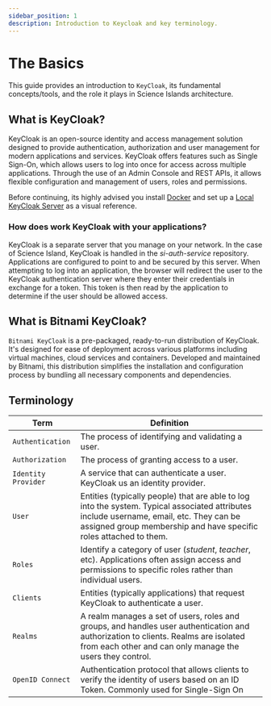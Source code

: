 ```yaml
---
sidebar_position: 1
description: Introduction to Keycloak and key terminology.
---
```


# The Basics
This guide provides an introduction to `KeyCloak`, its fundamental concepts/tools, and the role it plays in Science Islands architecture.

## What is KeyCloak?
KeyCloak is an open-source identity and access management solution designed to provide authentication, authorization and user management for modern applications and services. KeyCloak offers features such as Single Sign-On, which allows users to log into once for access across multiple applications. Through the use of an Admin Console and REST APIs, it allows flexible configuration and management of users, roles and permissions.

Before continuing, its highly advised you install [Docker](../03-docker/01-the-basics.md) and set up a [Local KeyCloak Server](https://www.keycloak.org/getting-started/getting-started-docker) as a visual reference.

### How does work KeyCloak with your applications?
KeyCloak is a separate server that you manage on your network. In the case of Science Island, KeyCloak is handled in the *si-auth-service* repository. Applications are configured to point to and be secured by this server. When attempting to log into an application, the browser will redirect the user to the KeyCloak authentication server where they enter their credentials in exchange for a token. This token is then read by the application to determine if the user should be allowed access.

## What is Bitnami KeyCloak?
`Bitnami KeyCloak` is a pre-packaged, ready-to-run distribution of KeyCloak. It's designed for ease of deployment across various platforms including virtual machines, cloud services and containers. Developed and maintained by Bitnami, this distribution simplifies the installation and configuration process by bundling all necessary components and dependencies.

## Terminology
| Term              | Definition                |
| ----------------- | ------------------------- |
| `Authentication`  | The process of identifying and validating a user.|
| `Authorization`   | The process of granting access to a user.|
| `Identity Provider` | A service that can authenticate a user. KeyCloak us an identity provider. |
| `User`            | Entities (typically people) that are able to log into the system. Typical associated attributes include username, email, etc. They can be assigned group membership and have specific roles attached to them. |
| `Roles`           | Identify a category of user (*student*, *teacher*, etc). Applications often assign access and permissions to specific roles rather than individual users. |
| `Clients`         | Entities (typically applications) that request KeyCloak to authenticate a user.|
| `Realms`          | A realm manages a set of users, roles and groups, and handles user authentication and authorization to clients. Realms are isolated from each other and can only manage the users they control.|
| `OpenID Connect`  | Authentication protocol that allows clients to verify the identity of users based on an ID Token. Commonly used for Single-Sign On |